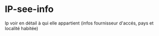 # IP-see-info
Ip voir en détail à qui elle appartient (infos fournisseur d'accés, pays et localité habitée)
